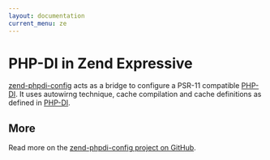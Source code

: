```yaml
---
layout: documentation
current_menu: ze
---
```


# PHP-DI in Zend Expressive

[zend-phpdi-config](https://packagist.org/packages/elie29/zend-phpdi-config) acts as a bridge to configure a PSR-11 compatible [PHP-DI](http://php-di.org). It uses autowirng technique, cache compilation and cache definitions as defined in [PHP-DI](http://php-di.org).

## More

Read more on the [zend-phpdi-config project on GitHub](https://github.com/elie29/zend-di-config).
